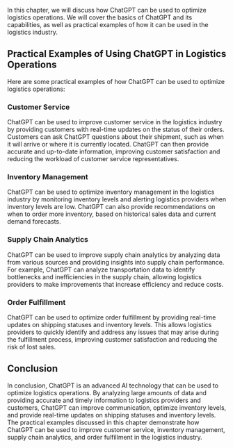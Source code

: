 
In this chapter, we will discuss how ChatGPT can be used to optimize logistics operations. We will cover the basics of ChatGPT and its capabilities, as well as practical examples of how it can be used in the logistics industry.

Practical Examples of Using ChatGPT in Logistics Operations
-----------------------------------------------------------

Here are some practical examples of how ChatGPT can be used to optimize logistics operations:

### Customer Service

ChatGPT can be used to improve customer service in the logistics industry by providing customers with real-time updates on the status of their orders. Customers can ask ChatGPT questions about their shipment, such as when it will arrive or where it is currently located. ChatGPT can then provide accurate and up-to-date information, improving customer satisfaction and reducing the workload of customer service representatives.

### Inventory Management

ChatGPT can be used to optimize inventory management in the logistics industry by monitoring inventory levels and alerting logistics providers when inventory levels are low. ChatGPT can also provide recommendations on when to order more inventory, based on historical sales data and current demand forecasts.

### Supply Chain Analytics

ChatGPT can be used to improve supply chain analytics by analyzing data from various sources and providing insights into supply chain performance. For example, ChatGPT can analyze transportation data to identify bottlenecks and inefficiencies in the supply chain, allowing logistics providers to make improvements that increase efficiency and reduce costs.

### Order Fulfillment

ChatGPT can be used to optimize order fulfillment by providing real-time updates on shipping statuses and inventory levels. This allows logistics providers to quickly identify and address any issues that may arise during the fulfillment process, improving customer satisfaction and reducing the risk of lost sales.

Conclusion
----------

In conclusion, ChatGPT is an advanced AI technology that can be used to optimize logistics operations. By analyzing large amounts of data and providing accurate and timely information to logistics providers and customers, ChatGPT can improve communication, optimize inventory levels, and provide real-time updates on shipping statuses and inventory levels. The practical examples discussed in this chapter demonstrate how ChatGPT can be used to improve customer service, inventory management, supply chain analytics, and order fulfillment in the logistics industry.

